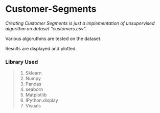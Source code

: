 # Customer-Segments
_Creating Customer Segments is just a implementation of unsupervised algorithm on dataset "customers.csv"._

Various algoruthms are tested on the dataset.

Results are displayed and plotted.

### Library Used
> 1. Sklearn
> 2. Numpy
> 3. Pandas
> 4. seaborn
> 5. Matplotlib
> 6. IPython.display
> 7. Visuals

